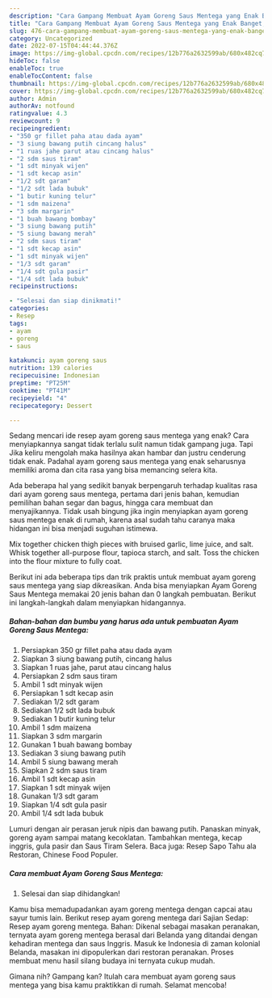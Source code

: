 ```yaml
---
description: "Cara Gampang Membuat Ayam Goreng Saus Mentega yang Enak Banget, Buat Buka Puasa}"
title: "Cara Gampang Membuat Ayam Goreng Saus Mentega yang Enak Banget, Buat Buka Puasa}"
slug: 476-cara-gampang-membuat-ayam-goreng-saus-mentega-yang-enak-banget-buat-buka-puasa
category: Uncategorized
date: 2022-07-15T04:44:44.376Z
image: https://img-global.cpcdn.com/recipes/12b776a2632599ab/680x482cq70/ayam-goreng-saus-mentega-foto-resep-utama.jpg
hideToc: false
enableToc: true
enableTocContent: false
thumbnail: https://img-global.cpcdn.com/recipes/12b776a2632599ab/680x482cq70/ayam-goreng-saus-mentega-foto-resep-utama.jpg
cover: https://img-global.cpcdn.com/recipes/12b776a2632599ab/680x482cq70/ayam-goreng-saus-mentega-foto-resep-utama.jpg
author: Admin
authorAv: notfound
ratingvalue: 4.3
reviewcount: 9
recipeingredient:
- "350 gr fillet paha atau dada ayam"
- "3 siung bawang putih cincang halus"
- "1 ruas jahe parut atau cincang halus"
- "2 sdm saus tiram"
- "1 sdt minyak wijen"
- "1 sdt kecap asin"
- "1/2 sdt garam"
- "1/2 sdt lada bubuk"
- "1 butir kuning telur"
- "1 sdm maizena"
- "3 sdm margarin"
- "1 buah bawang bombay"
- "3 siung bawang putih"
- "5 siung bawang merah"
- "2 sdm saus tiram"
- "1 sdt kecap asin"
- "1 sdt minyak wijen"
- "1/3 sdt garam"
- "1/4 sdt gula pasir"
- "1/4 sdt lada bubuk"
recipeinstructions:

- "Selesai dan siap dinikmati!"
categories:
- Resep
tags:
- ayam
- goreng
- saus

katakunci: ayam goreng saus 
nutrition: 139 calories
recipecuisine: Indonesian
preptime: "PT25M"
cooktime: "PT41M"
recipeyield: "4"
recipecategory: Dessert

---
```



Sedang mencari ide resep ayam goreng saus mentega yang enak? Cara menyiapkannya sangat tidak terlalu sulit namun tidak gampang juga. Tapi Jika keliru mengolah maka hasilnya akan hambar dan justru cenderung tidak enak. Padahal ayam goreng saus mentega yang enak seharusnya memiliki aroma dan cita rasa yang bisa memancing selera kita.


Ada beberapa hal yang sedikit banyak berpengaruh terhadap kualitas rasa dari ayam goreng saus mentega, pertama dari jenis bahan, kemudian pemilihan bahan segar dan bagus, hingga cara membuat dan menyajikannya. Tidak usah bingung jika ingin menyiapkan ayam goreng saus mentega enak di rumah, karena asal sudah tahu caranya maka hidangan ini bisa menjadi suguhan istimewa.

Mix together chicken thigh pieces with bruised garlic, lime juice, and salt. Whisk together all-purpose flour, tapioca starch, and salt. Toss the chicken into the flour mixture to fully coat.


Berikut ini ada beberapa tips dan trik praktis untuk membuat ayam goreng saus mentega yang siap dikreasikan. Anda bisa menyiapkan Ayam Goreng Saus Mentega memakai 20 jenis bahan dan 0 langkah pembuatan. Berikut ini langkah-langkah dalam menyiapkan hidangannya.

<!--inarticleads1-->

##### Bahan-bahan dan bumbu yang harus ada untuk pembuatan Ayam Goreng Saus Mentega:

1. Persiapkan 350 gr fillet paha atau dada ayam
1. Siapkan 3 siung bawang putih, cincang halus
1. Siapkan 1 ruas jahe, parut atau cincang halus
1. Persiapkan 2 sdm saus tiram
1. Ambil 1 sdt minyak wijen
1. Persiapkan 1 sdt kecap asin
1. Sediakan 1/2 sdt garam
1. Sediakan 1/2 sdt lada bubuk
1. Sediakan 1 butir kuning telur
1. Ambil 1 sdm maizena
1. Siapkan 3 sdm margarin
1. Gunakan 1 buah bawang bombay
1. Sediakan 3 siung bawang putih
1. Ambil 5 siung bawang merah
1. Siapkan 2 sdm saus tiram
1. Ambil 1 sdt kecap asin
1. Siapkan 1 sdt minyak wijen
1. Gunakan 1/3 sdt garam
1. Siapkan 1/4 sdt gula pasir
1. Ambil 1/4 sdt lada bubuk


Lumuri dengan air perasan jeruk nipis dan bawang putih. Panaskan minyak, goreng ayam sampai matang kecoklatan. Tambahkan mentega, kecap inggris, gula pasir dan Saus Tiram Selera. Baca juga: Resep Sapo Tahu ala Restoran, Chinese Food Populer. 

<!--inarticleads2-->

##### Cara membuat Ayam Goreng Saus Mentega:


1. Selesai dan siap dihidangkan!

Kamu bisa memadupadankan ayam goreng mentega dengan capcai atau sayur tumis lain. Berikut resep ayam goreng mentega dari Sajian Sedap: Resep ayam goreng mentega. Bahan: Dikenal sebagai masakan peranakan, ternyata ayam goreng mentega berasal dari Belanda yang ditandai dengan kehadiran mentega dan saus Inggris. Masuk ke Indonesia di zaman kolonial Belanda, masakan ini dipopulerkan dari restoran peranakan. Proses membuat menu hasil silang budaya ini ternyata cukup mudah. 

Gimana nih? Gampang kan? Itulah cara membuat ayam goreng saus mentega yang bisa kamu praktikkan di rumah. Selamat mencoba!

